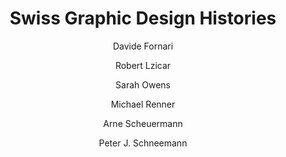 ---
title: Swiss Graphic Design Histories
author: [Davide Fornari, Robert Lzicar, Sarah Owens, Michael Renner, Arne Scheuermann, Peter J. Schneemann]
year: 2021

publisher: Scheidegger & Spiess
publication: 2021

tags: meta/work/toc, meta/work/book, art/graphic-design
created:  2021-11-01
---